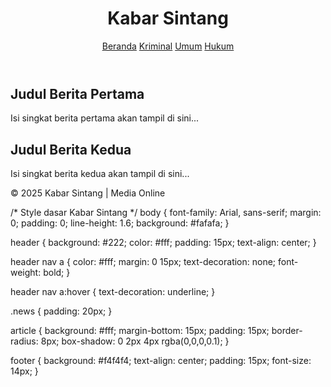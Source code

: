 <!DOCTYPE html>
<html lang="id">
<head>
  <meta charset="UTF-8">
  <meta name="viewport" content="width=device-width, initial-scale=1.0">
  <title>Kabar Sintang</title>
  <link rel="stylesheet" href="style.css">
</head>
<body>
  <header>
    <h1>Kabar Sintang</h1>
    <nav>
      <a href="#">Beranda</a>
      <a href="#">Kriminal</a>
      <a href="#">Umum</a>
      <a href="#">Hukum</a>
    </nav>
  </header>

  <main>
    <section class="news">
      <article>
        <h2>Judul Berita Pertama</h2>
        <p>Isi singkat berita pertama akan tampil di sini...</p>
      </article>
      <article>
        <h2>Judul Berita Kedua</h2>
        <p>Isi singkat berita kedua akan tampil di sini...</p>
      </article>
    </section>
  </main>

  <footer>
    <p>&copy; 2025 Kabar Sintang | Media Online</p>
  </footer>
</body>
</html>
/* Style dasar Kabar Sintang */
body {
  font-family: Arial, sans-serif;
  margin: 0;
  padding: 0;
  line-height: 1.6;
  background: #fafafa;
}

header {
  background: #222;
  color: #fff;
  padding: 15px;
  text-align: center;
}

header nav a {
  color: #fff;
  margin: 0 15px;
  text-decoration: none;
  font-weight: bold;
}

header nav a:hover {
  text-decoration: underline;
}

.news {
  padding: 20px;
}

article {
  background: #fff;
  margin-bottom: 15px;
  padding: 15px;
  border-radius: 8px;
  box-shadow: 0 2px 4px rgba(0,0,0,0.1);
}

footer {
  background: #f4f4f4;
  text-align: center;
  padding: 15px;
  font-size: 14px;
}